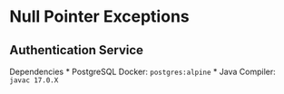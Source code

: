 # Null Pointer Exceptions

## Authentication Service

Dependencies
    * PostgreSQL Docker: `postgres:alpine`
    * Java Compiler: `javac 17.0.X`

